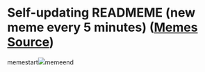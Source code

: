 # Self-updating READMEME (new meme every 5 minutes) ([Memes Source](https://bramses.notion.site/a49c1e962b7646879176ac3b327b6533?v=4d1eda54b170483cb03a40f257231764))

memestart![](https://www.notion.so/image/https%3A%2F%2Fs3-us-west-2.amazonaws.com%2Fsecure.notion-static.com%2F6e46da4a-5a39-45ea-a717-a1c82b9c5d24%2F05C0A01C-CD37-4310-8AB7-BC9D139BBA32.jpeg?table=block&id=ff83b8c4-342f-4f5b-88e5-fd5c64d3996f&cache=v2)memeend
